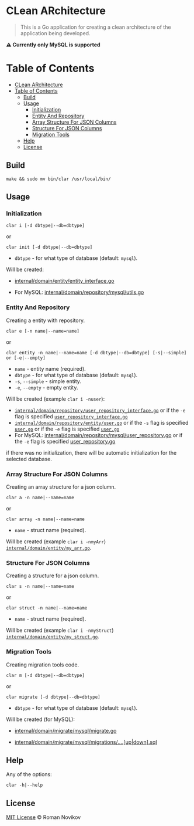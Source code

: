 # CLean ARchitecture
> This is a Go application for creating a clean architecture of the application being developed.

**⚠ Currently only MySQL is supported**

# Table of Contents
- [CLean ARchitecture](#clean-architecture)
- [Table of Contents](#table-of-contents)
  - [Build](#build)
  - [Usage](#usage)
    - [Initialization](#initialization)
    - [Entity And Repository](#entity-and-repository)
    - [Array Structure For JSON Columns](#array-structure-for-json-columns)
    - [Structure For JSON Columns](#structure-for-json-columns)
    - [Migration Tools](#migration-tools)
  - [Help](#help)
  - [License](#license)

## Build

```shell script
make && sudo mv bin/clar /usr/local/bin/
```

## Usage

### Initialization

```shell script
clar i [-d dbtype|--db=dbtype]
```
or
```shell script
clar init [-d dbtype|--db=dbtype]
```
- `dbtype` - for what type of database (default: `mysql`).

Will be created:

- [internal/domain/entity/entity_interface.go](docs/entity_interface.md)

- For MySQL: [internal/domain/repository/mysql/utils.go](docs/utils.md)

### Entity And Repository

Creating a entity with repository.

```shell script
clar e [-n name|--name=name]
```
or
```shell script
clar entity -n name|--name=name [-d dbtype|--db=dbtype] [-s|--simple] or [-e|--empty]
```
- `name` - entity name (required).
- `dbtype` - for what type of database (default: `mysql`).
- `-s`, `--simple` - simple entity.
- `-e`, `--empty` - empty entity.

Will be created (example `clar i -nuser`):

- [`internal/domain/repository/user_repository_interface.go`](docs/user_repository_interface.md) or if the `-e` flag is specified [`user_repository_interface.go`](docs/empty_user_repository_interface.md)
- [`internal/domain/repository/entity/user.go`](docs/user.md) or if the `-s` flag is specified [`user.go`](docs/simple_user.md) or if the `-e` flag is specified [`user.go`](docs/empty_user.md)
- For MySQL: [internal/domain/repository/mysql/user_repository.go](docs/user_repository.md) or if the `-e` flag is specified [user_repository.go](docs/empty_user_repository.md)

if there was no initialization, there will be automatic initialization for the selected database.

### Array Structure For JSON Columns

Creating an array structure for a json column.

```shell script
clar a -n name|--name=name
```
or
```shell script
clar array -n name|--name=name
```
- `name` - struct name (required).

Will be created (example `clar i -nmyArr`) [`internal/domain/entity/my_arr.go`](docs/my_arr.md).

### Structure For JSON Columns

Creating a structure for a json column.

```shell script
clar s -n name|--name=name
```
or
```shell script
clar struct -n name|--name=name
```
- `name` - struct name (required).

Will be created (example `clar i -nmyStruct`) [`internal/domain/entity/my_struct.go`](docs/my_struct.md).

### Migration Tools

Creating migration tools code.

```shell script
clar m [-d dbtype|--db=dbtype]
```
or
```shell script
clar migrate [-d dbtype|--db=dbtype]
```
- `dbtype` - for what type of database (default: `mysql`).

Will be created (for MySQL):
- [internal/domain/migrate/mysql/migrate.go](docs/migrate_mysql.md)

- [internal/domain/migrate/mysql/migrations/….[up|down].sql](docs/migrations_mysql.md)

## Help

Any of the options:

```shell script
clar -h|--help
```

## License

[MIT License](LICENSE) © Roman Novikov